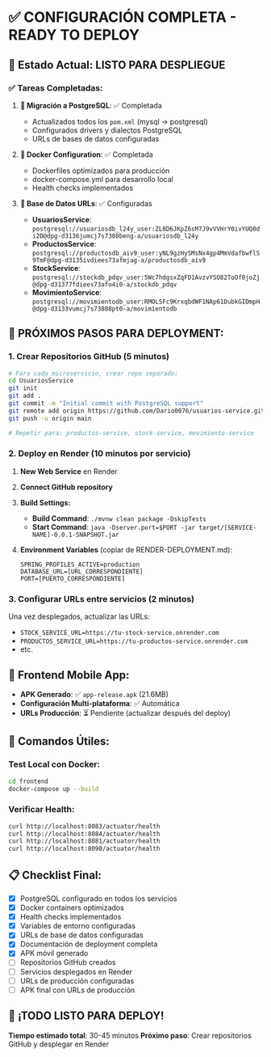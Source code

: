 # ✅ CONFIGURACIÓN COMPLETA - READY TO DEPLOY

## 🎯 **Estado Actual: LISTO PARA DESPLIEGUE**

### ✅ **Tareas Completadas:**

1. **🔄 Migración a PostgreSQL**: ✅ Completada
   - Actualizados todos los `pom.xml` (mysql → postgresql)
   - Configurados drivers y dialectos PostgreSQL
   - URLs de bases de datos configuradas

2. **🐳 Docker Configuration**: ✅ Completada
   - Dockerfiles optimizados para producción
   - docker-compose.yml para desarrollo local
   - Health checks implementados

3. **🔗 Base de Datos URLs**: ✅ Configuradas
   - **UsuariosService**: `postgresql://usuariosdb_l24y_user:ZL8D6JKpZ6sM7J9vVVHrY0ivYUQ0di2D@dpg-d3136jumcj7s7380beng-a/usuariosdb_l24y`
   - **ProductosService**: `postgresql://productosdb_aiv9_user:yNL9gzHySMsNx4gp4MmVdafbwflS9TmF@dpg-d3135ivdiees73afmjag-a/productosdb_aiv9`
   - **StockService**: `postgresql://stockdb_pdqv_user:5Wc7hdgsxZqFD1AvzvYSO82ToOf0joZj@dpg-d31377fdiees73afo4i0-a/stockdb_pdqv`
   - **MovimientoService**: `postgresql://movimientodb_user:RMOLSFc9KrxqbdWF1NAp61DubkGIDmpH@dpg-d3133vumcj7s73808pt0-a/movimientodb`

## 🚀 **PRÓXIMOS PASOS PARA DEPLOYMENT:**

### **1. Crear Repositorios GitHub** (5 minutos)

```bash
# Para cada microservicio, crear repo separado:
cd UsuariosService
git init
git add .
git commit -m "Initial commit with PostgreSQL support"
git remote add origin https://github.com/Dario0076/usuarios-service.git
git push -u origin main

# Repetir para: productos-service, stock-service, movimiento-service
```

### **2. Deploy en Render** (10 minutos por servicio)

1. **New Web Service** en Render
2. **Connect GitHub repository**
3. **Build Settings:**
   - **Build Command**: `./mvnw clean package -DskipTests`
   - **Start Command**: `java -Dserver.port=$PORT -jar target/[SERVICE-NAME]-0.0.1-SNAPSHOT.jar`

4. **Environment Variables** (copiar de RENDER-DEPLOYMENT.md):
   ```env
   SPRING_PROFILES_ACTIVE=production
   DATABASE_URL=[URL_CORRESPONDIENTE]
   PORT=[PUERTO_CORRESPONDIENTE]
   ```

### **3. Configurar URLs entre servicios** (2 minutos)

Una vez desplegados, actualizar las URLs:
- `STOCK_SERVICE_URL=https://tu-stock-service.onrender.com`
- `PRODUCTOS_SERVICE_URL=https://tu-productos-service.onrender.com`
- etc.

## 📱 **Frontend Mobile App:**

- **APK Generado**: ✅ `app-release.apk` (21.6MB)
- **Configuración Multi-plataforma**: ✅ Automática
- **URLs Producción**: ⏳ Pendiente (actualizar después del deploy)

## 🔧 **Comandos Útiles:**

### **Test Local con Docker:**
```bash
cd frontend
docker-compose up --build
```

### **Verificar Health:**
```bash
curl http://localhost:8083/actuator/health
curl http://localhost:8084/actuator/health
curl http://localhost:8081/actuator/health
curl http://localhost:8090/actuator/health
```

## 📋 **Checklist Final:**

- [x] PostgreSQL configurado en todos los servicios
- [x] Docker containers optimizados
- [x] Health checks implementados
- [x] Variables de entorno configuradas
- [x] URLs de base de datos configuradas
- [x] Documentación de deployment completa
- [x] APK móvil generado
- [ ] Repositorios GitHub creados
- [ ] Servicios desplegados en Render
- [ ] URLs de producción configuradas
- [ ] APK final con URLs de producción

## 🎉 **¡TODO LISTO PARA DEPLOY!**

**Tiempo estimado total**: 30-45 minutos
**Próximo paso**: Crear repositorios GitHub y desplegar en Render
